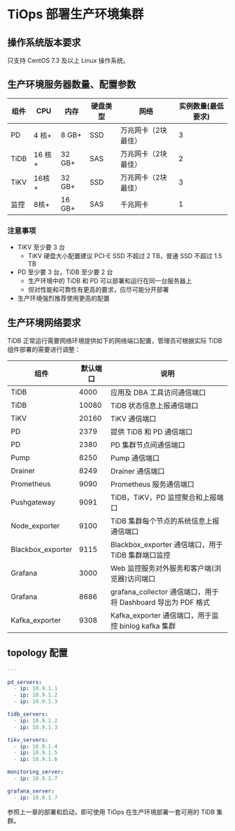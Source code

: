 # TiOps 部署生产环境集群

## 操作系统版本要求

只支持 CentOS	7.3 及以上 Linux 操作系统。

## 生产环境服务器数量、配置参数

| 组件 | CPU | 内存 | 硬盘类型 | 网络 | 实例数量(最低要求) |
|----|----|----|----|----|----|
| PD | 4 核+ | 8 GB+ | SSD | 万兆网卡（2块最佳） | 3 |
| TiDB | 16 核+ | 32 GB+ | SAS | 万兆网卡（2块最佳） | 2 |
| TiKV | 16核+ | 32 GB+ | SSD | 万兆网卡（2块最佳） | 3 |
| 监控 | 8核+	 | 16 GB+ | SAS | 千兆网卡 | 1 |

### 注意事项

- TiKV 至少要 3 台
  + TiKV 硬盘大小配置建议 PCI-E SSD 不超过 2 TB，普通 SSD 不超过 1.5 TB
- PD 至少要 3 台，TiDB 至少要 2 台
  + 生产环境中的 TiDB 和 PD 可以部署和运行在同一台服务器上
  + 但对性能和可靠性有更高的要求，应尽可能分开部署
- 生产环境强烈推荐使用更高的配置

## 生产环境网络要求

TiDB 正常运行需要网络环境提供如下的网络端口配置，管理员可根据实际 TiDB 组件部署的需要进行调整：

| 组件 | 默认端口 | 说明 |
|----|----|----|
| TiDB |  4000 | 应用及 DBA 工具访问通信端口 |
| TiDB |  10080 | TiDB 状态信息上报通信端口 |
| TiKV |  20160 | TiKV 通信端口 |
| PD |  2379 | 提供 TiDB 和 PD 通信端口 |
| PD |  2380 | PD 集群节点间通信端口 |
| Pump |  8250 | Pump 通信端口 |
| Drainer |  8249 | Drainer 通信端口 |
| Prometheus |  9090 | Prometheus 服务通信端口 |
| Pushgateway |  9091 | TiDB，TiKV，PD 监控聚合和上报端口 |
| Node_exporter |  9100 | TiDB 集群每个节点的系统信息上报通信端口 |
| Blackbox_exporter |  9115 | Blackbox_exporter 通信端口，用于 TiDB 集群端口监控 |
| Grafana |  3000 | Web 监控服务对外服务和客户端(浏览器)访问端口 |
| Grafana |  8686 | grafana_collector 通信端口，用于将 Dashboard 导出为 PDF 格式 |
| Kafka_exporter | 9308 | Kafka_exporter 通信端口，用于监控 binlog kafka 集群 |

## topology 配置

```yaml
---

pd_servers:
  - ip: 10.9.1.1
  - ip: 10.9.1.2
  - ip: 10.9.1.3

tidb_servers:
  - ip: 10.9.1.2
  - ip: 10.9.1.3

tikv_servers:
  - ip: 10.9.1.4
  - ip: 10.9.1.5
  - ip: 10.9.1.6

monitoring_server:
  - ip: 10.9.1.7

grafana_server:
  - ip: 10.9.1.7
```

参照上一章的部署和启动，即可使用 TiOps 在生产环境部署一套可用的 TiDB 集群。

